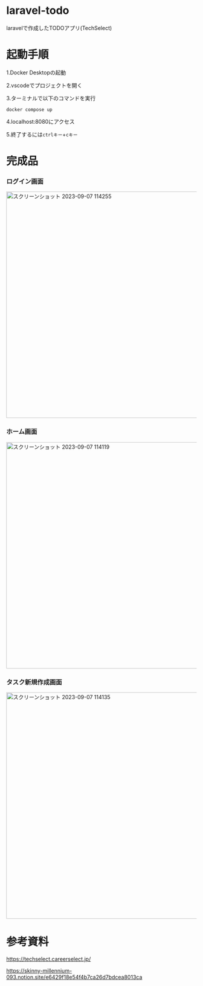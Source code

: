 # laravel-todo
laravelで作成したTODOアプリ(TechSelect)

# 起動手順
1.Docker Desktopの起動

2.vscodeでプロジェクトを開く

3.ターミナルで以下のコマンドを実行

```
docker compose up
```

4.localhost:8080にアクセス

5.終了するには`ctrlキー`+`cキー`

# 完成品
### ログイン画面
<img width="600" alt="スクリーンショット 2023-09-07 114255" src="https://github.com/TT-RR/laravel-todo/assets/118715539/728ef803-5805-404b-b52d-1f2df4938363">

### ホーム画面
<img width="600" alt="スクリーンショット 2023-09-07 114119" src="https://github.com/TT-RR/laravel-todo/assets/118715539/80275412-5746-4bf9-9c66-642b281b7727">

### タスク新規作成画面
<img width="600" alt="スクリーンショット 2023-09-07 114135" src="https://github.com/TT-RR/laravel-todo/assets/118715539/080c4fd0-2a49-4002-b4f0-1ec97a501807">

# 参考資料
https://techselect.careerselect.jp/

https://skinny-millennium-093.notion.site/e6429f18e54f4b7ca26d7bdcea8013ca



